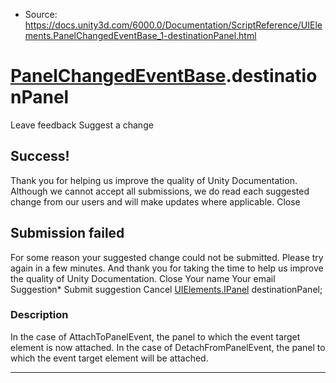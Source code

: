 * Source: https://docs.unity3d.com/6000.0/Documentation/ScriptReference/UIElements.PanelChangedEventBase_1-destinationPanel.html

#  [PanelChangedEventBase<T0>](https://docs.unity3d.com/6000.0/Documentation/ScriptReference/UIElements.PanelChangedEventBase_1.html).destinationPanel
Leave feedback
Suggest a change
## Success!
Thank you for helping us improve the quality of Unity Documentation. Although we cannot accept all submissions, we do read each suggested change from our users and will make updates where applicable.
Close
## Submission failed
For some reason your suggested change could not be submitted. Please <a>try again</a> in a few minutes. And thank you for taking the time to help us improve the quality of Unity Documentation.
Close
Your name Your email Suggestion* Submit suggestion
Cancel
[UIElements.IPanel](https://docs.unity3d.com/6000.0/Documentation/ScriptReference/UIElements.IPanel.html) destinationPanel; 
### Description
In the case of AttachToPanelEvent, the panel to which the event target element is now attached. In the case of DetachFromPanelEvent, the panel to which the event target element will be attached. 
* * *
